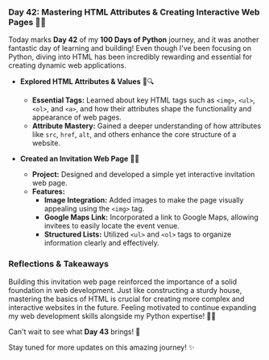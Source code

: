 ### Day 42: Mastering HTML Attributes & Creating Interactive Web Pages 🎨🌐

Today marks **Day 42** of my **100 Days of Python** journey, and it was another fantastic day of learning and building! Even though I've been focusing on Python, diving into HTML has been incredibly rewarding and essential for creating dynamic web applications.

- **Explored HTML Attributes & Values** 📝🔍
  - **Essential Tags:** Learned about key HTML tags such as `<img>`, `<ul>`, `<ol>`, and `<a>`, and how their attributes shape the functionality and appearance of web pages.
  - **Attribute Mastery:** Gained a deeper understanding of how attributes like `src`, `href`, `alt`, and others enhance the core structure of a website.

- **Created an Invitation Web Page** 🎉📄
  - **Project:** Designed and developed a simple yet interactive invitation web page.
  - **Features:**
    - **Image Integration:** Added images to make the page visually appealing using the `<img>` tag.
    - **Google Maps Link:** Incorporated a link to Google Maps, allowing invitees to easily locate the event venue.
    - **Structured Lists:** Utilized `<ul>` and `<ol>` tags to organize information clearly and effectively.

### Reflections & Takeaways

Building this invitation web page reinforced the importance of a solid foundation in web development. Just like constructing a sturdy house, mastering the basics of HTML is crucial for creating more complex and interactive websites in the future. Feeling motivated to continue expanding my web development skills alongside my Python expertise! 🚀🐍

Can't wait to see what **Day 43** brings! 🌟

Stay tuned for more updates on this amazing journey! ✨
